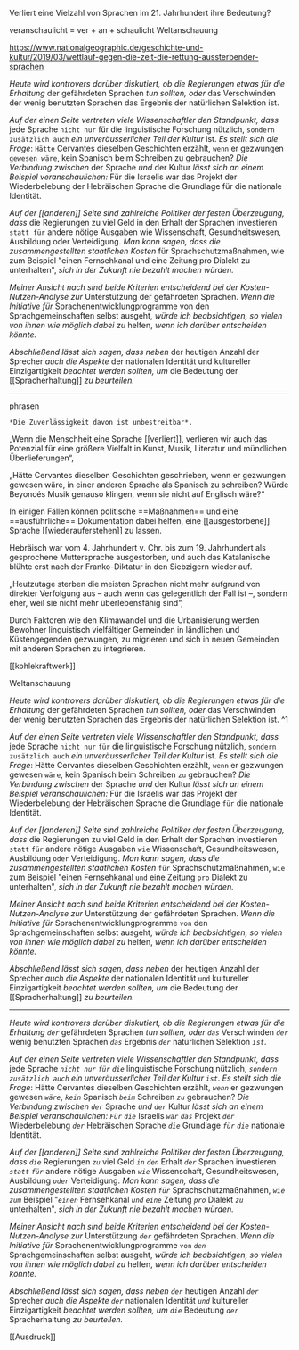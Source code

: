Verliert eine Vielzahl von Sprachen im 21. Jahrhundert ihre Bedeutung?

veranschaulicht = ver + an + schaulicht
Weltanschauung

https://www.nationalgeographic.de/geschichte-und-kultur/2019/03/wettlauf-gegen-die-zeit-die-rettung-aussterbender-sprachen

*Heute wird kontrovers darüber diskutiert, ob die Regierungen* *etwas für die Erhaltung* der gefährdeten Sprachen *tun sollten, oder* das Verschwinden der wenig benutzten Sprachen das Ergebnis der natürlichen Selektion ist.

*Auf der einen Seite vertreten viele Wissenschaftler den Standpunkt, dass* jede Sprache  `nicht nur` für die linguistische Forschung nützlich, `sondern zusätzlich auch` *ein unveräusserlicher Teil der Kultur* ist. *Es stellt sich die Frage*: `Hätte` Cervantes dieselben Geschichten erzählt, `wenn` er gezwungen `gewesen wäre`, kein Spanisch beim Schreiben zu gebrauchen? *Die Verbindung zwischen* der Sprache *und* der Kultur *lässt sich an einem Beispiel veranschaulichen:*
Für die Israelis war das Projekt der Wiederbelebung der Hebräischen Sprache die Grundlage für die nationale Identität.

*Auf der [[anderen]] Seite sind zahlreiche Politiker der festen Überzeugung, dass* die Regierungen zu viel Geld in den Erhalt der Sprachen investieren `statt für` andere nötige Ausgaben wie Wissenschaft, Gesundheitswesen, Ausbildung oder Verteidigung. *Man kann sagen, dass die zusammengestellten staatlichen Kosten* für Sprachschutzmaßnahmen, wie zum Beispiel "einen Fernsehkanal und eine Zeitung pro Dialekt zu unterhalten", *sich in der Zukunft nie bezahlt machen würden.*

*Meiner Ansicht nach sind beide Kriterien entscheidend bei* *der Kosten-Nutzen-Analyse zur* Unterstützung der gefährdeten Sprachen. *Wenn die Initiative für* Sprachenentwicklungprogramme von den  Sprachgemeinschaften selbst ausgeht, *würde ich beabsichtigen, so vielen von ihnen wie möglich dabei zu* helfen, *wenn ich darüber entscheiden könnte.*

*Abschließend lässt sich sagen, dass neben* der heutigen Anzahl der Sprecher *auch die Aspekte* der nationalen Identität und kultureller Einzigartigkeit *beachtet werden sollten, um* die Bedeutung der [[Spracherhaltung]] *zu beurteilen.*




---
phrasen

	*Die Zuverlässigkeit davon ist unbestreitbar*. 


„Wenn die Menschheit eine Sprache [[verliert]], verlieren wir auch das Potenzial für eine größere Vielfalt in Kunst, Musik, Literatur und mündlichen Überlieferungen“, 

„Hätte Cervantes dieselben Geschichten geschrieben, wenn er gezwungen gewesen wäre, in einer anderen Sprache als Spanisch zu schreiben? Würde Beyoncés Musik genauso klingen, wenn sie nicht auf Englisch wäre?“

In einigen Fällen können politische ==Maßnahmen== und eine ==ausführliche== Dokumentation dabei helfen, eine [[ausgestorbene]] Sprache [[wiederauferstehen]] zu lassen. 

Hebräisch war vom 4. Jahrhundert v. Chr. bis zum 19. Jahrhundert als gesprochene Muttersprache ausgestorben, und auch das Katalanische blühte erst nach der Franko-Diktatur in den Siebzigern wieder auf. 

„Heutzutage sterben die meisten Sprachen nicht mehr aufgrund von direkter Verfolgung aus – auch wenn das gelegentlich der Fall ist –, sondern eher, weil sie nicht mehr überlebensfähig sind“, 

Durch Faktoren wie den Klimawandel und die Urbanisierung werden Bewohner linguistisch vielfältiger Gemeinden in ländlichen und Küstengegenden gezwungen, zu migrieren und sich in neuen Gemeinden mit anderen Sprachen zu integrieren.


[[kohlekraftwerk]]


Weltanschauung


*Heute wird kontrovers darüber diskutiert, ob die Regierungen* *etwas für die Erhaltung* der gefährdeten Sprachen *tun sollten, oder* das Verschwinden der wenig benutzten Sprachen das Ergebnis der natürlichen Selektion ist. ^1


*Auf der einen Seite vertreten viele Wissenschaftler den Standpunkt, dass* jede Sprache  `nicht nur` `für` die linguistische Forschung nützlich, `sondern zusätzlich auch` *ein unveräusserlicher Teil der Kultur* ist. *Es stellt sich die Frage*: Hätte Cervantes dieselben Geschichten erzählt, `wenn` er gezwungen gewesen `wäre`, kein Spanisch beim Schreiben `zu` gebrauchen? *Die Verbindung zwischen* der Sprache *und* der Kultur *lässt sich an einem Beispiel veranschaulichen:*
Für die Israelis war das Projekt der Wiederbelebung der Hebräischen Sprache die Grundlage `für` die nationale Identität.

*Auf der [[anderen]] Seite sind zahlreiche Politiker der festen Überzeugung, dass* die Regierungen zu viel Geld in den Erhalt der Sprachen investieren `statt` `für` andere nötige Ausgaben `wie` Wissenschaft, Gesundheitswesen, Ausbildung `oder` Verteidigung. *Man kann sagen, dass die zusammengestellten staatlichen Kosten* `für` Sprachschutzmaßnahmen, `wie` zum Beispiel "einen Fernsehkanal `und` eine Zeitung `pro` Dialekt zu unterhalten", *sich in der Zukunft nie bezahlt machen würden.*

*Meiner Ansicht nach sind beide Kriterien entscheidend bei* *der Kosten-Nutzen-Analyse zur* Unterstützung der gefährdeten Sprachen. *Wenn die Initiative für* Sprachenentwicklungprogramme `von` den  Sprachgemeinschaften selbst ausgeht, *würde ich beabsichtigen, so vielen von ihnen wie möglich dabei zu* helfen, *wenn ich darüber entscheiden könnte.*

*Abschließend lässt sich sagen, dass neben* der heutigen Anzahl der Sprecher *auch die Aspekte* der nationalen Identität `und` kultureller Einzigartigkeit *beachtet werden sollten, um* die Bedeutung der [[Spracherhaltung]] *zu beurteilen.*

---

*Heute wird kontrovers darüber diskutiert, ob die Regierungen* *etwas für die Erhaltung* *`der`* gefährdeten Sprachen *tun sollten, oder* *`das`* Verschwinden *`der`* wenig benutzten Sprachen *`das`* Ergebnis *`der`* natürlichen Selektion *`ist`*.

*Auf der einen Seite vertreten viele Wissenschaftler den Standpunkt, dass* jede Sprache  *`nicht nur` `für`* *`die`* linguistische Forschung nützlich, *`sondern zusätzlich auch`* *ein unveräusserlicher Teil der Kultur* *`ist`*. *Es stellt sich die Frage*: Hätte Cervantes dieselben Geschichten erzählt, *`wenn`* er gezwungen gewesen *`wäre`*, *`kein`* Spanisch *`beim`* Schreiben *`zu`* gebrauchen? *Die Verbindung zwischen* *`der`* Sprache *und* *`der`* Kultur *lässt sich an einem Beispiel veranschaulichen:*
*`Für`* *`die`* Israelis *`war`* *`das`* Projekt *`der`* Wiederbelebung *`der`* Hebräischen Sprache *`die`* Grundlage *`für`* *`die`* nationale Identität.

*Auf der [[anderen]] Seite sind zahlreiche Politiker der festen Überzeugung, dass* *`die`* Regierungen *`zu`* viel Geld *`in`* *`den`* Erhalt *`der`* Sprachen investieren *`statt` `für`* andere nötige Ausgaben *`wie`*  Wissenschaft, Gesundheitswesen, Ausbildung *`oder`*  Verteidigung. *Man kann sagen, dass die zusammengestellten staatlichen Kosten* *`für`* Sprachschutzmaßnahmen, *`wie`* *`zum`* Beispiel "*`einen`* Fernsehkanal *`und`* *`eine`* Zeitung *`pro`* Dialekt *`zu`* unterhalten", *sich in der Zukunft nie bezahlt machen würden.*

*Meiner Ansicht nach sind beide Kriterien entscheidend bei* *der Kosten-Nutzen-Analyse zur* Unterstützung *`der`* gefährdeten Sprachen. *Wenn die Initiative für* Sprachenentwicklungprogramme `von` *`den`*  Sprachgemeinschaften selbst ausgeht, *würde ich beabsichtigen, so vielen von ihnen wie möglich dabei zu* helfen, *wenn ich darüber entscheiden könnte.*

*Abschließend lässt sich sagen, dass neben* *`der`* heutigen Anzahl *`der`* Sprecher *auch die Aspekte* *`der`* nationalen Identität *`und`* kultureller Einzigartigkeit *beachtet werden sollten, um* *`die`* Bedeutung *`der`* Spracherhaltung *zu beurteilen.*

[[Ausdruck]]




